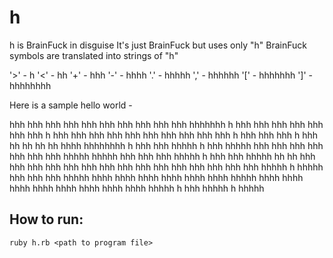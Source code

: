 # h
h is BrainFuck in disguise
It's just BrainFuck but uses only "h"
BrainFuck symbols are translated into strings of "h"

'>' - h
'<' - hh
'+' - hhh
'-' - hhhh
'.' - hhhhh
',' - hhhhhh
'[' - hhhhhhh
']' - hhhhhhhh

Here is a sample hello world -

hhh hhh hhh hhh hhh hhh hhh hhh hhh hhh hhhhhhh h hhh hhh hhh hhh hhh hhh hhh h hhh hhh hhh hhh hhh hhh hhh hhh hhh hhh h hhh hhh hhh h hhh hh hh hh hh hhhh hhhhhhhh h hhh hhh hhhhh h hhh hhhhh hhh hhh hhh hhh hhh hhh hhh hhhhh hhhhh hhh hhh hhh hhhhh h hhh hhh hhhhh hh hh hhh hhh hhh hhh hhh hhh hhh hhh hhh hhh hhh hhh hhh hhh hhh hhhhh h hhhhh hhh hhh hhh hhhhh hhhh hhhh hhhh hhhh hhhh hhhh hhhhh hhhh hhhh hhhh hhhh hhhh hhhh hhhh hhhh hhhhh h hhh hhhhh h hhhhh

## How to run:
``` 
ruby h.rb <path to program file>
```
